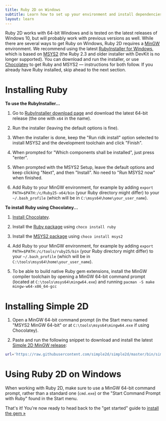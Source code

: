 ```yaml
---
title: Ruby 2D on Windows
subtitle: Learn how to set up your environment and install dependencies
layout: learn
---
```


Ruby 2D works with 64-bit Windows and is tested on the latest releases of Windows 10, but will probably work with previous versions as well. While there are several ways to get Ruby on Windows, Ruby 2D requires a [MinGW](https://en.wikipedia.org/wiki/MinGW) environment. We recommend using the latest [RubyInstaller for Windows](https://rubyinstaller.org), which is based on [MSYS2](http://www.msys2.org) (the Ruby 2.3 and older installer with DevKit is no longer supported). You can download and run the installer, or use [Chocolatey](https://chocolatey.org) to get Ruby and MSYS2 — instructions for both follow. If you already have Ruby installed, skip ahead to the next section.

# Installing Ruby

**To use the RubyInstaller...**

1. Go to [RubyInstaller download page](https://rubyinstaller.org/downloads) and download the latest 64-bit release (the one with `x64` in the name).

2. Run the installer (leaving the default options is fine).

3. When the installer is done, keep the "Run ridk install" option selected to install MSYS2 and the development toolchain and click "Finish".

4. When prompted for "Which components shall be installed", just press "enter".

5. When prompted with the MSYS2 Setup, leave the default options and keep clicking "Next", and then "Install". No need to "Run MSYS2 now" when finished.

6. Add Ruby to your MinGW environment, for example by adding `export PATH=$PATH:/c/Ruby25-x64/bin` (your Ruby directory might differ) to your `~/.bash_profile` (which will be in `C:\msys64\home\your_user_name`).

**To install Ruby using Chocolatey...**

1. [Install Chocolatey](https://chocolatey.org/install).

2. Install the [Ruby package](https://chocolatey.org/packages/ruby) using `choco install ruby`

3. Install the [MSYS2 package](https://chocolatey.org/packages/msys2) using `choco install msys2`

4. Add Ruby to your MinGW environment, for example by adding `export PATH=$PATH:/c/tools/ruby25/bin` (your Ruby directory might differ) to your `~/.bash_profile` (which will be in `C:\tools\msys64\home\your_user_name`).

5. To be able to build native Ruby gem extensions, install the MinGW compiler toolchain by opening a MinGW 64-bit command prompt (located at `C:\tools\msys64\mingw64.exe`) and running `pacman -S make mingw-w64-x86_64-gcc`

# Installing Simple 2D

1. Open a MinGW 64-bit command prompt (in the Start menu named "MSYS2 MinGW 64-bit" or at `C:\tools\msys64\mingw64.exe` if using Chocolatey).

2. Paste and run the following snippet to download and install the latest [Simple 2D MinGW release](https://github.com/simple2d/simple2d/releases/latest):
```bash
url='https://raw.githubusercontent.com/simple2d/simple2d/master/bin/simple2d.sh'; which curl > /dev/null && cmd='curl -fsSL' || cmd='wget -qO -'; bash <($cmd $url) install
```

# Using Ruby 2D on Windows

When working with Ruby 2D, make sure to use a MinGW 64-bit command prompt, rather than a standard one (`cmd.exe`) or the "Start Command Prompt with Ruby" found in the Start menu.

That's it! You're now ready to head back to the "get started" guide to [install the gem »](/learn/get-started/#install-the-gem)
